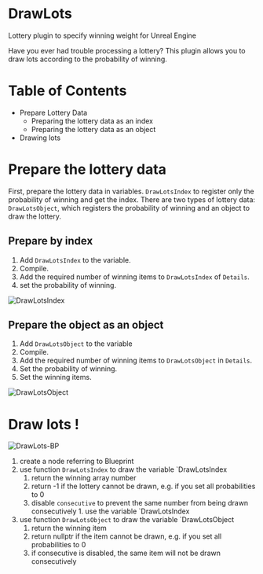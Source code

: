 # DrawLots
Lottery plugin to specify winning weight for Unreal Engine

Have you ever had trouble processing a lottery?
This plugin allows you to draw lots according to the probability of winning.

# Table of Contents
* Prepare Lottery Data
  * Preparing the lottery data as an index
  * Preparing the lottery data as an object
* Drawing lots

# Prepare the lottery data
First, prepare the lottery data in variables.
`DrawLotsIndex` to register only the probability of winning and get the index. There are two types of lottery data: `DrawLotsObject`, which registers the probability of winning and an object to draw the lottery.

## Prepare by index
1. Add `DrawLotsIndex` to the variable.
1. Compile.
1. Add the required number of winning items to `DrawLotsIndex` of `Details`.
1. set the probability of winning.

![DrawLotsIndex](https://github.com/shun126/DrawLots/assets/23472415/8c21e707-c652-4989-bf58-cf58614f73a9)

## Prepare the object as an object
1. Add `DrawLotsObject` to the variable
1. Compile.
1. Add the required number of winning items to `DrawLotsObject` in `Details`.
1. Set the probability of winning.
1. Set the winning items.

![DrawLotsObject](https://github.com/shun126/DrawLots/assets/23472415/4c23578f-1569-4c35-a20d-965a7d2819e4)

# Draw lots !
![DrawLots-BP](https://github.com/shun126/DrawLots/assets/23472415/df31ac0b-e5f6-46d6-be8c-17afba08ef98)

1. create a node referring to Blueprint
1. use function `DrawLotsIndex` to draw the variable `DrawLotsIndex
   1. return the winning array number
   1. return -1 if the lottery cannot be drawn, e.g. if you set all probabilities to 0
   1. disable `consecutive` to prevent the same number from being drawn consecutively 1. use the variable `DrawLotsIndex
1. use function `DrawLotsObject` to draw the variable `DrawLotsObject
   1. return the winning item
   1. return nullptr if the item cannot be drawn, e.g. if you set all probabilities to 0
   1. if consecutive is disabled, the same item will not be drawn consecutively
